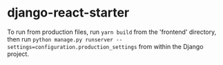 # django-react-starter

To run from production files, run `yarn build` from the 'frontend' directory, then run `python manage.py runserver --settings=configuration.production_settings` from within the Django project.
